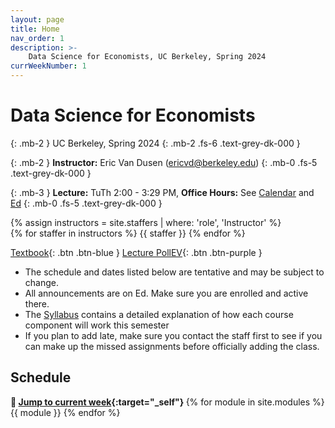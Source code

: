 ```yaml
---
layout: page
title: Home
nav_order: 1
description: >-
    Data Science for Economists, UC Berkeley, Spring 2024
currWeekNumber: 1
---
```


# Data Science for Economists
{: .mb-2 }
UC Berkeley, Spring 2024
{: .mb-2 .fs-6 .text-grey-dk-000 }

{: .mb-2 }
**Instructor:** Eric Van Dusen (<a>ericvd@berkeley.edu</a>)
{: .mb-0 .fs-5 .text-grey-dk-000 }

{: .mb-3 }
**Lecture:** TuTh 2:00 - 3:29 PM, **Office Hours:** See [Calendar](./calendar) and [Ed](https://edstem.org/us/courses/34369/discussion/)
{: .mb-0 .fs-5 .text-grey-dk-000 }

<div>
{% assign instructors = site.staffers | where: 'role', 'Instructor' %}
  <div class="role">
    {% for staffer in instructors %}
    {{ staffer }}
    {% endfor %}
  </div>
</div>

<!-- [Zoom links](https://edstem.org/us/courses/25130/discussion/2076738){: .btn .btn-purple }  -->
[Textbook](econ148.org/textbook){: .btn .btn-blue } [Lecture PollEV](https://pollev.com/ericvandusen){: .btn .btn-purple }

+ The schedule and dates listed below are tentative and may be subject to change. 
+ All announcements are on Ed. Make sure you are enrolled and active there.
+ The [Syllabus](./syllabus) contains a detailed explanation of how each course component will work this semester
+ If you plan to add late, make sure you contact the staff first to see if you can make up the missed assignments before officially adding the class. 

<a name="schedule"></a>
## Schedule
<b>🚀 [Jump to current week](#week-{{page.currWeekNumber}}){:target="_self"} </b>
{% for module in site.modules %}
<a name="week-{{module.weekNumber}}"></a>
{{ module }}
{% endfor %}
